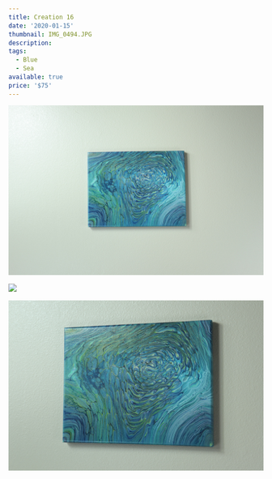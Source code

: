 ```yaml
---
title: Creation 16
date: '2020-01-15'
thumbnail: IMG_0494.JPG
description: 
tags:
  - Blue
  - Sea
available: true
price: '$75'
---
```


![](IMG_0495.JPG)

![](IMG_0498.JPG)

![](IMG_0500.JPG)

